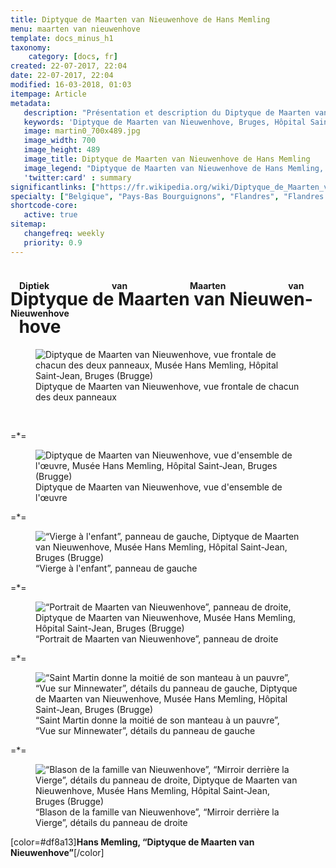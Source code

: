 ```yaml
---
title: Diptyque de Maarten van Nieuwenhove de Hans Memling
menu: maarten van nieuwenhove
template: docs_minus_h1
taxonomy:
    category: [docs, fr]
created: 22-07-2017, 22:04
date: 22-07-2017, 22:04
modified: 16-03-2018, 01:03
itempage: Article
metadata:
   description: "Présentation et description du Diptyque de Maarten van Nieuwenhove, œuvre du peintre Hans Memling, visible au Musée Memling, Hôpital Saint-Jean de Bruges"
   keywords: 'Diptyque de Maarten van Nieuwenhove, Bruges, Hôpital Saint-Jean, Brugge, Diptiek van Maarten van Nieuwenhove, Hans Memling, Hans Memlinc, Musée Memling, Les Onze Milles Vierges, Jacques de Voragine, La Légende Dorée'
   image: martin0_700x489.jpg
   image_width: 700
   image_height: 489
   image_title: Diptyque de Maarten van Nieuwenhove de Hans Memling
   image_legend: "Diptyque de Maarten van Nieuwenhove de Hans Memling, vue frontale de chacun des deux panneaux"
   'twitter:card' : summary
significantlinks: ["https://fr.wikipedia.org/wiki/Diptyque_de_Maarten_van_Nieuwenhove"]
specialty: ["Belgique", "Pays-Bas Bourguignons", "Flandres", "Flandres Occidentale", "Bruges", "Brugge", "Musées de Bruges", "Primitifs Flamands", "Renaissance nordique", "Hôpital Saint-Jean", "Musée Hans Memling", "Hans Memling", "Diptyque de Maarten van Nieuwenhove", "Hans Memlinc", "Memling", "Memlinc", "Diptiek van Maarten van Nieuwenhove", "Sint-Janshospitaal"]
shortcode-core:
   active: true
sitemap:
   changefreq: weekly
   priority: 0.9
---
```

# <ruby><rb lang="fr">Diptyque de Maarten van Nieuwenhove</rb><rt lang="nl">Diptiek van Maarten van Nieuwenhove</rt></ruby>

<figure><picture>
<source
sizes="(max-width: 767px) 98vw, (min-width: 959px) 50vw, 86vw"
srcset="
/user/sites/docs/pages/01.home/06.bruges/01.hopital-saint-jean/03.martin/martin0-280.webp 280w,
/user/sites/docs/pages/01.home/06.bruges/01.hopital-saint-jean/03.martin/martin0-380.webp 380w,
/user/sites/docs/pages/01.home/06.bruges/01.hopital-saint-jean/03.martin/martin0-480.webp 480w,
/user/sites/docs/pages/01.home/06.bruges/01.hopital-saint-jean/03.martin/martin0-640.webp 640w,
/user/sites/docs/pages/01.home/06.bruges/01.hopital-saint-jean/03.martin/martin0-700x489.webp 700w,
/user/sites/docs/pages/01.home/06.bruges/01.hopital-saint-jean/03.martin/martin0-840.webp 840w,
/user/sites/docs/pages/01.home/06.bruges/01.hopital-saint-jean/03.martin/martin0-1280.webp 1280w,
/user/sites/docs/pages/01.home/06.bruges/01.hopital-saint-jean/03.martin/martin0-1600.webp 1600w,
/user/sites/docs/pages/01.home/06.bruges/01.hopital-saint-jean/03.martin/martin0-1920.webp 1920w"
type="image/webp" />
<img
src="/user/sites/docs/pages/01.home/06.bruges/01.hopital-saint-jean/03.martin/martin0-700x489.jpg" title="Diptyque de Maarten van Nieuwenhove, vue frontale de chacun des deux panneaux, Musée Hans Memling, Hôpital Saint-Jean, Bruges (Brugge)" alt="Diptyque de Maarten van Nieuwenhove, vue frontale de chacun des deux panneaux, Musée Hans Memling, Hôpital Saint-Jean, Bruges (Brugge)" class="class-diane-img"
sizes="(max-width: 767px) 98vw, (min-width: 959px) 50vw, 86vw"
srcset="
/user/sites/docs/pages/01.home/06.bruges/01.hopital-saint-jean/03.martin/martin0-280.jpg 280w,
/user/sites/docs/pages/01.home/06.bruges/01.hopital-saint-jean/03.martin/martin0-380.jpg 380w,
/user/sites/docs/pages/01.home/06.bruges/01.hopital-saint-jean/03.martin/martin0-480.jpg 480w,
/user/sites/docs/pages/01.home/06.bruges/01.hopital-saint-jean/03.martin/martin0-640.jpg 640w,
/user/sites/docs/pages/01.home/06.bruges/01.hopital-saint-jean/03.martin/martin0-700x489.jpg 700w,
/user/sites/docs/pages/01.home/06.bruges/01.hopital-saint-jean/03.martin/martin0-840.jpg 840w,
/user/sites/docs/pages/01.home/06.bruges/01.hopital-saint-jean/03.martin/martin0-1280.jpg 1280w,
/user/sites/docs/pages/01.home/06.bruges/01.hopital-saint-jean/03.martin/martin0-1600.jpg 1600w,
/user/sites/docs/pages/01.home/06.bruges/01.hopital-saint-jean/03.martin/martin0-1920.jpg 1920w">
</picture><figcaption>Diptyque de Maarten van Nieuwenhove, vue frontale de chacun des deux panneaux</figcaption></figure>

<br>

=*=

<figure><picture>
<source
sizes="(max-width: 767px) 98vw, (min-width: 959px) 50vw, 86vw"
srcset="
/user/sites/docs/pages/01.home/06.bruges/01.hopital-saint-jean/03.martin/martin1-280.webp 280w,
/user/sites/docs/pages/01.home/06.bruges/01.hopital-saint-jean/03.martin/martin1-380.webp 380w,
/user/sites/docs/pages/01.home/06.bruges/01.hopital-saint-jean/03.martin/martin1-480.webp 480w,
/user/sites/docs/pages/01.home/06.bruges/01.hopital-saint-jean/03.martin/martin1-640.webp 640w,
/user/sites/docs/pages/01.home/06.bruges/01.hopital-saint-jean/03.martin/martin1-840.webp 840w,
/user/sites/docs/pages/01.home/06.bruges/01.hopital-saint-jean/03.martin/martin1-1280.webp 1280w,
/user/sites/docs/pages/01.home/06.bruges/01.hopital-saint-jean/03.martin/martin1-1600.webp 1600w,
/user/sites/docs/pages/01.home/06.bruges/01.hopital-saint-jean/03.martin/martin1-1920.webp 1920w"
type="image/webp" />
<img
src="/user/sites/docs/pages/01.home/06.bruges/01.hopital-saint-jean/03.martin/martin1-840.jpg" title="Diptyque de Maarten van Nieuwenhove, vue d'ensemble de l'œuvre, Musée Hans Memling, Hôpital Saint-Jean, Bruges (Brugge)" alt="Diptyque de Maarten van Nieuwenhove, vue d'ensemble de l'œuvre, Musée Hans Memling, Hôpital Saint-Jean, Bruges (Brugge)" class="class-70-img"
sizes="(max-width: 767px) 98vw, (min-width: 959px) 50vw, 86vw"
srcset="
/user/sites/docs/pages/01.home/06.bruges/01.hopital-saint-jean/03.martin/martin1-280.jpg 280w,
/user/sites/docs/pages/01.home/06.bruges/01.hopital-saint-jean/03.martin/martin1-380.jpg 380w,
/user/sites/docs/pages/01.home/06.bruges/01.hopital-saint-jean/03.martin/martin1-480.jpg 480w,
/user/sites/docs/pages/01.home/06.bruges/01.hopital-saint-jean/03.martin/martin1-640.jpg 640w,
/user/sites/docs/pages/01.home/06.bruges/01.hopital-saint-jean/03.martin/martin1-840.jpg 840w,
/user/sites/docs/pages/01.home/06.bruges/01.hopital-saint-jean/03.martin/martin1-1280.jpg 1280w,
/user/sites/docs/pages/01.home/06.bruges/01.hopital-saint-jean/03.martin/martin1-1600.jpg 1600w,
/user/sites/docs/pages/01.home/06.bruges/01.hopital-saint-jean/03.martin/martin1-1920.jpg 1920w">
</picture><figcaption>Diptyque de Maarten van Nieuwenhove, vue d'ensemble de l'œuvre</figcaption></figure>

=*=

<figure><picture>
<source
sizes="(max-width: 767px) 98vw, (min-width: 959px) 50vw, 86vw"
srcset="
/user/sites/docs/pages/01.home/06.bruges/01.hopital-saint-jean/03.martin/martin2-280.webp 280w,
/user/sites/docs/pages/01.home/06.bruges/01.hopital-saint-jean/03.martin/martin2-380.webp 380w,
/user/sites/docs/pages/01.home/06.bruges/01.hopital-saint-jean/03.martin/martin2-480.webp 480w,
/user/sites/docs/pages/01.home/06.bruges/01.hopital-saint-jean/03.martin/martin2-640.webp 640w,
/user/sites/docs/pages/01.home/06.bruges/01.hopital-saint-jean/03.martin/martin2-840.webp 840w,
/user/sites/docs/pages/01.home/06.bruges/01.hopital-saint-jean/03.martin/martin2-1280.webp 1280w,
/user/sites/docs/pages/01.home/06.bruges/01.hopital-saint-jean/03.martin/martin2-1600.webp 1600w,
/user/sites/docs/pages/01.home/06.bruges/01.hopital-saint-jean/03.martin/martin2-1920.webp 1920w"
type="image/webp" />
<img
src="/user/sites/docs/pages/01.home/06.bruges/01.hopital-saint-jean/03.martin/martin2-840.jpg" title="“Vierge à l'enfant”, panneau de gauche, Diptyque de Maarten van Nieuwenhove, Musée Hans Memling, Hôpital Saint-Jean, Bruges (Brugge)" alt="“Vierge à l'enfant”, panneau de gauche, Diptyque de Maarten van Nieuwenhove, Musée Hans Memling, Hôpital Saint-Jean, Bruges (Brugge)" class="class-40-img"
sizes="(max-width: 767px) 98vw, (min-width: 959px) 50vw, 86vw"
srcset="
/user/sites/docs/pages/01.home/06.bruges/01.hopital-saint-jean/03.martin/martin2-280.jpg 280w,
/user/sites/docs/pages/01.home/06.bruges/01.hopital-saint-jean/03.martin/martin2-380.jpg 380w,
/user/sites/docs/pages/01.home/06.bruges/01.hopital-saint-jean/03.martin/martin2-480.jpg 480w,
/user/sites/docs/pages/01.home/06.bruges/01.hopital-saint-jean/03.martin/martin2-640.jpg 640w,
/user/sites/docs/pages/01.home/06.bruges/01.hopital-saint-jean/03.martin/martin2-840.jpg 840w,
/user/sites/docs/pages/01.home/06.bruges/01.hopital-saint-jean/03.martin/martin2-1280.jpg 1280w,
/user/sites/docs/pages/01.home/06.bruges/01.hopital-saint-jean/03.martin/martin2-1600.jpg 1600w,
/user/sites/docs/pages/01.home/06.bruges/01.hopital-saint-jean/03.martin/martin2-1920.jpg1920w">
</picture><figcaption>“Vierge à l'enfant”, panneau de gauche</figcaption></figure>

=*=

<figure><picture>
<source
sizes="(max-width: 767px) 98vw, (min-width: 959px) 50vw, 86vw"
srcset="
/user/sites/docs/pages/01.home/06.bruges/01.hopital-saint-jean/03.martin/martin3-280.webp 280w,
/user/sites/docs/pages/01.home/06.bruges/01.hopital-saint-jean/03.martin/martin3-380.webp 380w,
/user/sites/docs/pages/01.home/06.bruges/01.hopital-saint-jean/03.martin/martin3-480.webp 480w,
/user/sites/docs/pages/01.home/06.bruges/01.hopital-saint-jean/03.martin/martin3-640.webp 640w,
/user/sites/docs/pages/01.home/06.bruges/01.hopital-saint-jean/03.martin/martin3-840.webp 840w,
/user/sites/docs/pages/01.home/06.bruges/01.hopital-saint-jean/03.martin/martin3-1280.webp 1280w,
/user/sites/docs/pages/01.home/06.bruges/01.hopital-saint-jean/03.martin/martin3-1600.webp 1600w,
/user/sites/docs/pages/01.home/06.bruges/01.hopital-saint-jean/03.martin/martin3-1920.webp 1920w"
type="image/webp" />
<img
src="/user/sites/docs/pages/01.home/06.bruges/01.hopital-saint-jean/03.martin/martin3-840.jpg" title="“Portrait de Maarten van Nieuwenhove”, panneau de droite, Diptyque de Maarten van Nieuwenhove, Musée Hans Memling, Hôpital Saint-Jean, Bruges (Brugge)" alt="“Portrait de Maarten van Nieuwenhove”, panneau de droite, Diptyque de Maarten van Nieuwenhove, Musée Hans Memling, Hôpital Saint-Jean, Bruges (Brugge)" class="class-40-img"
sizes="(max-width: 767px) 98vw, (min-width: 959px) 50vw, 86vw"
srcset="
/user/sites/docs/pages/01.home/06.bruges/01.hopital-saint-jean/03.martin/martin3-280.jpg 280w,
/user/sites/docs/pages/01.home/06.bruges/01.hopital-saint-jean/03.martin/martin3-380.jpg 380w,
/user/sites/docs/pages/01.home/06.bruges/01.hopital-saint-jean/03.martin/martin3-480.jpg 480w,
/user/sites/docs/pages/01.home/06.bruges/01.hopital-saint-jean/03.martin/martin3-640.jpg 640w,
/user/sites/docs/pages/01.home/06.bruges/01.hopital-saint-jean/03.martin/martin3-840.jpg 840w,
/user/sites/docs/pages/01.home/06.bruges/01.hopital-saint-jean/03.martin/martin3-1280.jpg 1280w,
/user/sites/docs/pages/01.home/06.bruges/01.hopital-saint-jean/03.martin/martin3-1600.jpg 1600w,
/user/sites/docs/pages/01.home/06.bruges/01.hopital-saint-jean/03.martin/martin3-1920.jpg 1920w">
</picture><figcaption>“Portrait de Maarten van Nieuwenhove”, panneau de droite</figcaption></figure>

=*=

<figure><picture>
<source
sizes="(max-width: 767px) 98vw, (min-width: 959px) 50vw, 86vw"
srcset="
/user/sites/docs/pages/01.home/06.bruges/01.hopital-saint-jean/03.martin/martin4-280.webp 280w,
/user/sites/docs/pages/01.home/06.bruges/01.hopital-saint-jean/03.martin/martin4-380.webp 380w,
/user/sites/docs/pages/01.home/06.bruges/01.hopital-saint-jean/03.martin/martin4-480.webp 480w,
/user/sites/docs/pages/01.home/06.bruges/01.hopital-saint-jean/03.martin/martin4-640.webp 640w,
/user/sites/docs/pages/01.home/06.bruges/01.hopital-saint-jean/03.martin/martin4-840.webp 840w,
/user/sites/docs/pages/01.home/06.bruges/01.hopital-saint-jean/03.martin/martin4-1280.webp 1280w,
/user/sites/docs/pages/01.home/06.bruges/01.hopital-saint-jean/03.martin/martin4-1600.webp 1600w,
/user/sites/docs/pages/01.home/06.bruges/01.hopital-saint-jean/03.martin/martin4-1920.webp 1920w"
type="image/webp" />
<img
src="/user/sites/docs/pages/01.home/06.bruges/01.hopital-saint-jean/03.martin/martin4-840.jpg" title="“Saint Martin donne la moitié de son manteau à un pauvre”, “Vue sur Minnewater”, détails du panneau de gauche, Diptyque de Maarten van Nieuwenhove, Musée Hans Memling, Hôpital Saint-Jean, Bruges (Brugge)" alt="“Saint Martin donne la moitié de son manteau à un pauvre”, “Vue sur Minnewater”, détails du panneau de gauche, Diptyque de Maarten van Nieuwenhove, Musée Hans Memling, Hôpital Saint-Jean, Bruges (Brugge)" class="class-diane-img"
sizes="(max-width: 767px) 98vw, (min-width: 959px) 50vw, 86vw"
srcset="
/user/sites/docs/pages/01.home/06.bruges/01.hopital-saint-jean/03.martin/martin4-280.jpg 280w,
/user/sites/docs/pages/01.home/06.bruges/01.hopital-saint-jean/03.martin/martin4-380.jpg 380w,
/user/sites/docs/pages/01.home/06.bruges/01.hopital-saint-jean/03.martin/martin4-480.jpg 480w,
/user/sites/docs/pages/01.home/06.bruges/01.hopital-saint-jean/03.martin/martin4-640.jpg 640w,
/user/sites/docs/pages/01.home/06.bruges/01.hopital-saint-jean/03.martin/martin4-840.jpg 840w,
/user/sites/docs/pages/01.home/06.bruges/01.hopital-saint-jean/03.martin/martin4-1280.jpg 1280w,
/user/sites/docs/pages/01.home/06.bruges/01.hopital-saint-jean/03.martin/martin4-1600.jpg 1600w,
/user/sites/docs/pages/01.home/06.bruges/01.hopital-saint-jean/03.martin/martin4-1920.jpg 1920w">
</picture><figcaption>“Saint Martin donne la moitié de son manteau à un pauvre”, “Vue sur Minnewater”, détails du panneau de gauche</figcaption></figure>

=*=

<figure><picture>
<source
sizes="(max-width: 767px) 98vw, (min-width: 959px) 50vw, 86vw"
srcset="
/user/sites/docs/pages/01.home/06.bruges/01.hopital-saint-jean/03.martin/martin5-280.webp 280w,
/user/sites/docs/pages/01.home/06.bruges/01.hopital-saint-jean/03.martin/martin5-380.webp 380w,
/user/sites/docs/pages/01.home/06.bruges/01.hopital-saint-jean/03.martin/martin5-480.webp 480w,
/user/sites/docs/pages/01.home/06.bruges/01.hopital-saint-jean/03.martin/martin5-640.webp 640w,
/user/sites/docs/pages/01.home/06.bruges/01.hopital-saint-jean/03.martin/martin5-840.webp 840w,
/user/sites/docs/pages/01.home/06.bruges/01.hopital-saint-jean/03.martin/martin5-1280.webp 1280w,
/user/sites/docs/pages/01.home/06.bruges/01.hopital-saint-jean/03.martin/martin5-1600.webp 1600w,
/user/sites/docs/pages/01.home/06.bruges/01.hopital-saint-jean/03.martin/martin5-1920.webp 1920w"
type="image/webp" />
<img
src="/user/sites/docs/pages/01.home/06.bruges/01.hopital-saint-jean/03.martin/martin5-840.jpg" title="“Blason de la famille van Nieuwenhove”, “Mirroir derrière la Vierge”, détails du panneau de droite, Diptyque de Maarten van Nieuwenhove, Musée Hans Memling, Hôpital Saint-Jean, Bruges (Brugge)" alt="“Blason de la famille van Nieuwenhove”, “Mirroir derrière la Vierge”, détails du panneau de droite, Diptyque de Maarten van Nieuwenhove, Musée Hans Memling, Hôpital Saint-Jean, Bruges (Brugge)" class="class-diane-img"
sizes="(max-width: 767px) 98vw, (min-width: 959px) 50vw, 86vw"
srcset="
/user/sites/docs/pages/01.home/06.bruges/01.hopital-saint-jean/03.martin/martin5-280.jpg 280w,
/user/sites/docs/pages/01.home/06.bruges/01.hopital-saint-jean/03.martin/martin5-380.jpg 380w,
/user/sites/docs/pages/01.home/06.bruges/01.hopital-saint-jean/03.martin/martin5-480.jpg 480w,
/user/sites/docs/pages/01.home/06.bruges/01.hopital-saint-jean/03.martin/martin5-640.jpg 640w,
/user/sites/docs/pages/01.home/06.bruges/01.hopital-saint-jean/03.martin/martin5-840.jpg 840w,
/user/sites/docs/pages/01.home/06.bruges/01.hopital-saint-jean/03.martin/martin5-1280.jpg 1280w,
/user/sites/docs/pages/01.home/06.bruges/01.hopital-saint-jean/03.martin/martin5-1600.jpg 1600w,
/user/sites/docs/pages/01.home/06.bruges/01.hopital-saint-jean/03.martin/martin5-1920.jpg 1920w">
</picture><figcaption>“Blason de la famille van Nieuwenhove”, “Mirroir derrière la Vierge”, détails du panneau de droite</figcaption></figure>

[color=#df8a13]**Hans Memling, “Diptyque de Maarten van Nieuwenhove”**[/color]  

<br>